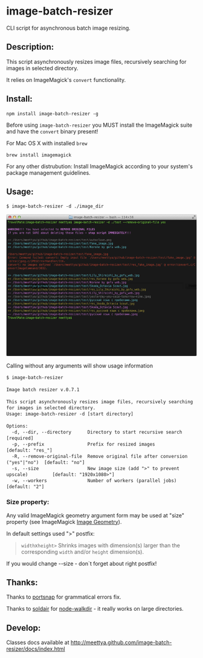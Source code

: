 # image-batch-resizer

CLI script for asynchronous batch image resizing.

## Description:

This script asynchronously resizes image files, recursively searching for images in selected directory.

It relies on ImageMagick's ``convert`` functionality.

## Install:

    npm install image-batch-resizer -g

Before using ``image-batch-resizer`` you MUST install the ImageMagick suite and have the ``convert`` binary present!


For Mac OS X with installed ``brew`` 

    brew install imagemagick
    
For any other distrubution: Install ImageMagick according to your system's package management guidelines.

## Usage:

    $ image-batch-resizer -d ./image_dir

![](http://github.com/Meettya/image-batch-resizer/raw/master/screenshot.png) 

Calling without any arguments will show usage information

    $ image-batch-resizer 

    Image batch resizer v.0.7.1

    This script asynchronously resizes image files, recursively searching for images in selected directory.
    Usage: image-batch-resizer -d [start directory]

    Options:
      -d, --dir, --directory      Directory to start recursive search                 [required]
      -p, --prefix                Prefix for resized images                           [default: "res_"]
      -R, --remove-original-file  Remove original file after conversion ("yes"|"no")  [default: "no"]
      -s, --size                  New image size (add ">" to prevent upscale)         [default: "1920x1080>"]
      -w, --workers               Number of workers (parallel jobs)                   [default: "2"]

### Size property:

Any valid ImageMagick geometry argument form may be used at "size" property (see ImageMagick [Image Geometry](http://www.imagemagick.org/script/command-line-processing.php#geometry)).

In default settings used ">" postfix:

  > `width`x`height>`  Shrinks images with dimension(s) larger than the corresponding `width` and/or `height` dimension(s).

If you would change --size - don`t forget about right postfix! 

## Thanks:

Thanks to [portsnap](https://github.com/portsnap) for grammatical errors fix.

Thanks to [soldair](https://github.com/soldair) for [node-walkdir](https://github.com/soldair/node-walkdir) - it really works on large directories.

## Develop:

Classes docs available at http://meettya.github.com/image-batch-resizer/docs/index.html
